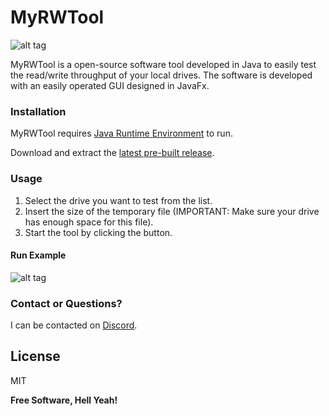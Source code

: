 # MyRWTool

![alt tag](http://fredrikbakken.no/MyRWTool.png)

MyRWTool is a open-source software tool developed in Java to easily test the read/write throughput of your local drives. The software is developed with an easily operated GUI designed in JavaFx.

### Installation

MyRWTool requires [Java Runtime Environment](http://www.oracle.com/technetwork/java/javase/downloads/jre8-downloads-2133155.html) to run.

Download and extract the [latest pre-built release](https://github.com/FredrikBakken/MyReadWriteSpeed/blob/master/releases/).

### Usage

1. Select the drive you want to test from the list.
2. Insert the size of the temporary file (IMPORTANT: Make sure your drive has enough space for this file).
3. Start the tool by clicking the button.

#### Run Example
![alt tag](http://fredrikbakken.no/MyRWTool_Example.png)

### Contact or Questions?

I can be contacted on [Discord](https://discord.gg/e3PgF4f).

License
----
MIT

**Free Software, Hell Yeah!**

